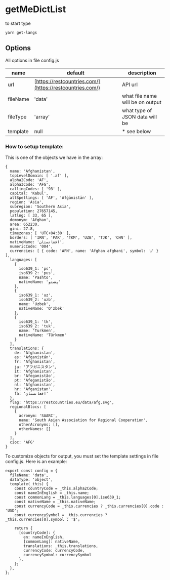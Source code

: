 # getMeDictList

to start type

```
yarn get-langs
```

## Options

All options in file config.js

| name     | default                                                | description                      |
| -------- | ------------------------------------------------------ | -------------------------------- |
| url      | [https://restcountries.com/](https://restcountries.com/) | API url                          |
| fileName | 'data'                                                 | what file name will be on output |
| fileType | 'array'                                                | what type of JSON data will be   |
| template | null                                                   | \* see below                     |

### How to setup template:

This is one of the objects we have in the array:

```
{
  name: 'Afghanistan',
  topLevelDomain: [ '.af' ],
  alpha2Code: 'AF',
  alpha3Code: 'AFG',
  callingCodes: [ '93' ],
  capital: 'Kabul',
  altSpellings: [ 'AF', 'Afġānistān' ],
  region: 'Asia',
  subregion: 'Southern Asia',
  population: 27657145,
  latlng: [ 33, 65 ],
  demonym: 'Afghan',
  area: 652230,
  gini: 27.8,
  timezones: [ 'UTC+04:30' ],
  borders: [ 'IRN', 'PAK', 'TKM', 'UZB', 'TJK', 'CHN' ],
  nativeName: 'افغانستان',
  numericCode: '004',
  currencies: [ { code: 'AFN', name: 'Afghan afghani', symbol: '؋' } ],
  languages: [
    {
      iso639_1: 'ps',
      iso639_2: 'pus',
      name: 'Pashto',
      nativeName: 'پښتو'
    },
    {
      iso639_1: 'uz',
      iso639_2: 'uzb',
      name: 'Uzbek',
      nativeName: 'Oʻzbek'
    },
    {
      iso639_1: 'tk',
      iso639_2: 'tuk',
      name: 'Turkmen',
      nativeName: 'Türkmen'
    }
  ],
  translations: {
    de: 'Afghanistan',
    es: 'Afganistán',
    fr: 'Afghanistan',
    ja: 'アフガニスタン',
    it: 'Afghanistan',
    br: 'Afeganistão',
    pt: 'Afeganistão',
    nl: 'Afghanistan',
    hr: 'Afganistan',
    fa: 'افغانستان'
  },
  flag: 'https://restcountries.eu/data/afg.svg',
  regionalBlocs: [
    {
      acronym: 'SAARC',
      name: 'South Asian Association for Regional Cooperation',
      otherAcronyms: [],
      otherNames: []
    }
  ],
  cioc: 'AFG'
}
```

To customize objects for output, you must set the template settings in file config.js.
Here is an example:

```
export const config = {
  fileName: 'data',
  dataType: 'object',
  template(_this) {
    const countryCode = _this.alpha2Code;
    const nameInEnglish = _this.name;
    const commonLang = _this.languages[0].iso639_1;
    const nativeName = _this.nativeName;
    const currencyCode = _this.currencies ? _this.currencies[0].code : 'USD';
    const currencySymbol = _this.currencies ? _this.currencies[0].symbol : '$';

    return {
      [countryCode]: {
        en: nameInEnglish,
        [commonLang]: nativeName,
        translations: _this.translations,
        currencyCode: currencyCode,
        currencySymbol: currencySymbol
      },
    };
  },
};
```

